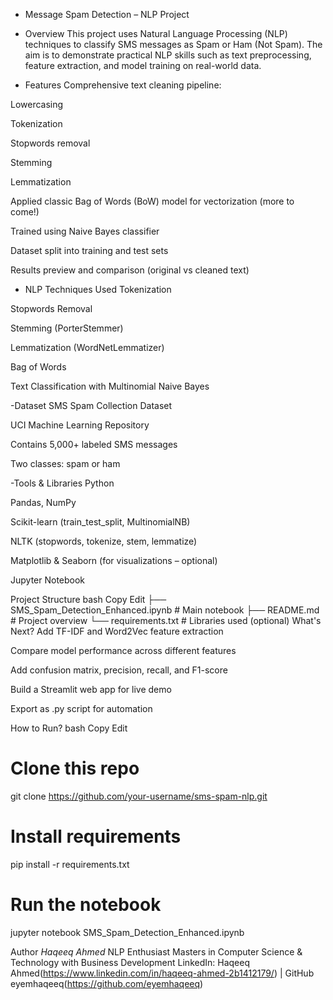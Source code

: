 - Message Spam Detection – NLP Project
- Overview
This project uses Natural Language Processing (NLP) techniques to classify SMS messages as Spam or Ham (Not Spam). The aim is to demonstrate practical NLP skills such as text preprocessing, feature extraction, and model training on real-world data.

- Features
Comprehensive text cleaning pipeline:

Lowercasing

Tokenization

Stopwords removal

Stemming

Lemmatization

Applied classic Bag of Words (BoW) model for vectorization (more to come!)

Trained using Naive Bayes classifier

Dataset split into training and test sets

Results preview and comparison (original vs cleaned text)

- NLP Techniques Used
Tokenization

Stopwords Removal

Stemming (PorterStemmer)

Lemmatization (WordNetLemmatizer)

Bag of Words

Text Classification with Multinomial Naive Bayes

-Dataset
SMS Spam Collection Dataset

UCI Machine Learning Repository

Contains 5,000+ labeled SMS messages

Two classes: spam or ham

-Tools & Libraries
Python

Pandas, NumPy

Scikit-learn (train_test_split, MultinomialNB)

NLTK (stopwords, tokenize, stem, lemmatize)

Matplotlib & Seaborn (for visualizations – optional)

Jupyter Notebook

Project Structure
bash
Copy
Edit
├── SMS_Spam_Detection_Enhanced.ipynb   # Main notebook
├── README.md                           # Project overview
└── requirements.txt                    # Libraries used (optional)
What's Next?
Add TF-IDF and Word2Vec feature extraction

Compare model performance across different features

Add confusion matrix, precision, recall, and F1-score

Build a Streamlit web app for live demo

Export as .py script for automation

How to Run?
bash
Copy
Edit
# Clone this repo
git clone https://github.com/your-username/sms-spam-nlp.git

# Install requirements
pip install -r requirements.txt

# Run the notebook
jupyter notebook SMS_Spam_Detection_Enhanced.ipynb

Author
*Haqeeq Ahmed*
NLP Enthusiast
Masters in Computer Science & Technology with Business Development
LinkedIn: Haqeeq Ahmed(https://www.linkedin.com/in/haqeeq-ahmed-2b1412179/) | GitHub eyemhaqeeq(https://github.com/eyemhaqeeq)
